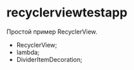 # recyclerviewtestapp

Простой пример RecyclerView.

- RecyclerView;
- lambda;
- DividerItemDecoration;
